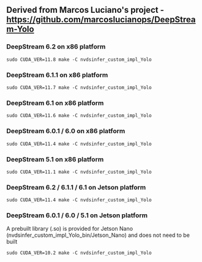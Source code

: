 ## Derived from Marcos Luciano's project - https://github.com/marcoslucianops/DeepStream-Yolo 

### DeepStream 6.2 on x86 platform

`sudo CUDA_VER=11.8 make -C nvdsinfer_custom_impl_Yolo`

### DeepStream 6.1.1 on x86 platform

`sudo CUDA_VER=11.7 make -C nvdsinfer_custom_impl_Yolo`

### DeepStream 6.1 on x86 platform

`sudo CUDA_VER=11.6 make -C nvdsinfer_custom_impl_Yolo`

### DeepStream 6.0.1 / 6.0 on x86 platform

`sudo CUDA_VER=11.4 make -C nvdsinfer_custom_impl_Yolo`

### DeepStream 5.1 on x86 platform

`sudo CUDA_VER=11.1 make -C nvdsinfer_custom_impl_Yolo`

### DeepStream 6.2 / 6.1.1 / 6.1 on Jetson platform

`sudo CUDA_VER=11.4 make -C nvdsinfer_custom_impl_Yolo`

### DeepStream 6.0.1 / 6.0 / 5.1 on Jetson platform
A prebuilt library (.so) is provided for Jetson Nano (nvdsinfer_custom_impl_Yolo_bin/Jetson_Nano) and does not need to be built

`sudo CUDA_VER=10.2 make -C nvdsinfer_custom_impl_Yolo`

